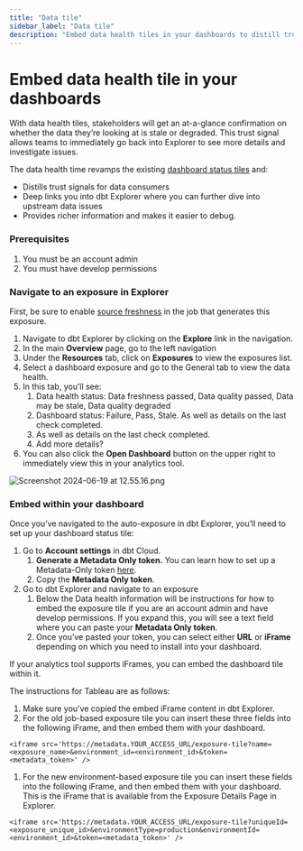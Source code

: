 ```yaml
---
title: "Data tile"
sidebar_label: "Data tile"
description: "Embed data health tiles in your dashboards to distill trust signals for data consumers."
---
```


# Embed data health tile in your dashboards <Lifecycle status='beta' />

With data health tiles, stakeholders will get an at-a-glance confirmation on whether the data they’re looking at is stale or degraded. This trust signal allows teams to immediately go back into Explorer to see more details and investigate issues.

The data health time revamps the existing [dashboard status tiles](https://docs.getdbt.com/docs/deploy/dashboard-status-tiles) and:

- Distills trust signals for data consumers
- Deep links you into dbt Explorer where you can further dive into upstream data issues
- Provides richer information and makes it easier to debug.

### Prerequisites

1. You must be an account admin
2. You must have develop permissions

### Navigate to an exposure in Explorer

First, be sure to enable [source freshness](https://docs.getdbt.com/docs/deploy/source-freshness) in the job that generates this exposure.

1. Navigate to dbt Explorer by clicking on the **Explore** link in the navigation.
2. In the main **Overview** page, go to the left navigation
3. Under the **Resources** tab, click on **Exposures** to view the exposures list.
4. Select a dashboard exposure and go to the General tab to view the data health. 
5. In this tab, you’ll see:
    1. Data health status: Data freshness passed, Data quality passed, Data may be stale, Data quality degraded
    2. Dashboard status: Failure, Pass, Stale. As well as details on the last check completed. 
    3. As well as details on the last check completed. 
    4. Add more details?
6. You can also click the **Open Dashboard** button on the upper right to immediately view this in your analytics tool.

![Screenshot 2024-06-19 at 12.55.16.png](https://prod-files-secure.s3.us-west-2.amazonaws.com/d044428d-35c1-45b8-8e9c-df25f39d8ced/83714a12-439d-42ed-be3e-2fe29f743d8a/Screenshot_2024-06-19_at_12.55.16.png)



### Embed within your dashboard

Once you’ve navigated to the auto-exposure in dbt Explorer, you’ll need to set up your dashboard status tile:

1. Go to **Account settings** in dbt Cloud.
    1. **Generate a Metadata Only token.** You can learn how to set up a Metadata-Only token [here](https://docs.getdbt.com/docs/dbt-cloud-apis/service-tokens).
    2. Copy the **Metadata Only token**.
2. Go to dbt Explorer and navigate to an exposure
    1. Below the Data health information will be instructions for how to embed the exposure tile if you are an account admin and have develop permissions. If you expand this, you will see a text field where you can paste your **Metadata Only token**.
    2. Once you’ve pasted your token, you can select either **URL** or **iFrame** depending on which you need to install into your dashboard.

If your analytics tool supports iFrames, you can embed the dashboard tile within it. 

The instructions for Tableau are as follows: 

1. Make sure you’ve copied the embed iFrame content in dbt Explorer.
2. For the old job-based exposure tile you can insert these three fields into the following iFrame, and then embed them with your dashboard.

`<iframe src='https://metadata.YOUR_ACCESS_URL/exposure-tile?name=<exposure_name>&environment_id=<environment_id>&token=<metadata_token>' />`

1. For the new environment-based exposure tile you can insert these fields into the following iFrame, and then embed them with your dashboard. This is the iFrame that is available from the Exposure Details Page in Explorer.

`<iframe src='https://metadata.YOUR_ACCESS_URL/exposure-tile?uniqueId=<exposure_unique_id>&environmentType=production&environmentId=<environment_id>&token=<metadata_token>' />`
